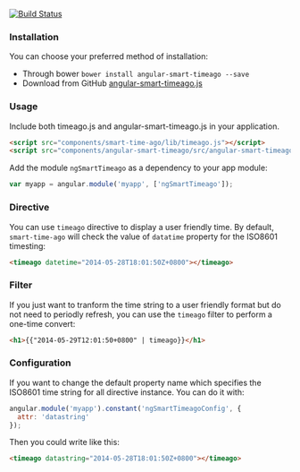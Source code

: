 [![Build Status](https://travis-ci.org/loveky/angular-smart-timeago.svg?branch=master)](https://travis-ci.org/loveky/angular-smart-timeago)

### Installation
You can choose your preferred method of installation:
- Through bower `bower install angular-smart-timeago --save`
- Download from GitHub [angular-smart-timeago.js](https://raw.githubusercontent.com/loveky/angular-smart-timeago/master/src/angular-smart-timeago.js)

### Usage
Include both timeago.js and angular-smart-timeago.js in your application.

```html
<script src="components/smart-time-ago/lib/timeago.js"></script>
<script src="components/angular-smart-timeago/src/angular-smart-timeago.js"></script>
```

Add the module `ngSmartTimeago` as a dependency to your app module:

```js
var myapp = angular.module('myapp', ['ngSmartTimeago']);
```

### Directive
You can use `timeago` directive to display a user friendly time. By default, `smart-time-ago` will check the value of `datatime` property for the ISO8601 timesting:
```html
<timeago datetime="2014-05-28T18:01:50Z+0800"></timeago>
```

### Filter
If you just want to tranform the time string to a user friendly format but do not need to periodly refresh, you can use the `timeago` filter to perform a one-time convert:
```html
<h1>{{"2014-05-29T12:01:50+0800" | timeago}}</h1>
```

### Configuration
If you want to change the default property name which specifies the ISO8601 time string for all directive instance. You can do it with:

```js
angular.module('myapp').constant('ngSmartTimeagoConfig', {
  attr: 'datastring'
});
```
Then you could write like this:
```html
<timeago datastring="2014-05-28T18:01:50Z+0800"></timeago>
```
